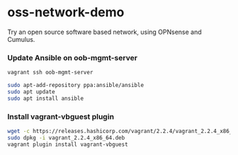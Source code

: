 # oss-network-demo

Try an open source software based network, using OPNsense and Cumulus.

### Update Ansible on oob-mgmt-server

```bash
vagrant ssh oob-mgmt-server

sudo apt-add-repository ppa:ansible/ansible
sudo apt update
sudo apt install ansible
```


### Install vagrant-vbguest plugin
```bash
wget -c https://releases.hashicorp.com/vagrant/2.2.4/vagrant_2.2.4_x86_64.deb
sudo dpkg -i vagrant_2.2.4_x86_64.deb
vagrant plugin install vagrant-vbguest
```



